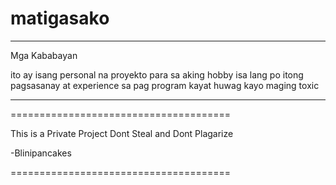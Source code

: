 # matigasako

---------------------------------------
Mga Kababayan 

ito ay isang personal na proyekto para sa aking hobby
isa lang po itong pagsasanay at experience sa pag program
kayat huwag kayo maging toxic

--------------------------------------

======================================

This is a Private Project 
Dont Steal and Dont Plagarize

-Blinipancakes

======================================
